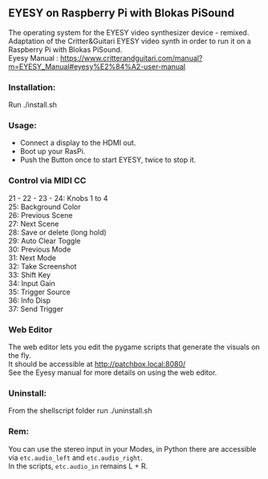 ## EYESY on Raspberry Pi with Blokas PiSound

The operating system for the EYESY video synthesizer device - remixed.<br>
Adaptation of the Critter&Guitari EYESY video synth in order to run it on a Raspberry Pi with Blokas PiSound.<br>
Eyesy Manual : https://www.critterandguitari.com/manual?m=EYESY_Manual#eyesy%E2%84%A2-user-manual


### Installation:
Run ./install.sh


### Usage:
- Connect a display to the HDMI out.
- Boot up your RasPi.
- Push the Button once to start EYESY, twice to stop it.

   
### Control via MIDI CC
21 - 22 - 23 - 24: Knobs 1 to 4<br>
25: Background Color<br>
26: Previous Scene<br>
27: Next Scene<br>
28: Save or delete (long hold)<br>
29: Auto Clear Toggle<br>
30: Previous Mode<br>
31: Next Mode<br>
32: Take Screenshot<br>
33: Shift Key<br>
34: Input Gain<br>
35: Trigger Source<br>
36: Info Disp<br>
37: Send Trigger<br>


### Web Editor
The web editor lets you edit the pygame scripts that generate the visuals on the fly.<br>
It should be accessible at http://patchbox.local:8080/<br>
See the Eyesy manual for more details on using the web editor.


### Uninstall:
From the shellscript folder run ./uninstall.sh


### Rem:
You can use the stereo input in your Modes, in Python there are accessible via `etc.audio_left` and `etc.audio_right`.<br>
In the scripts, `etc.audio_in` remains L + R.
